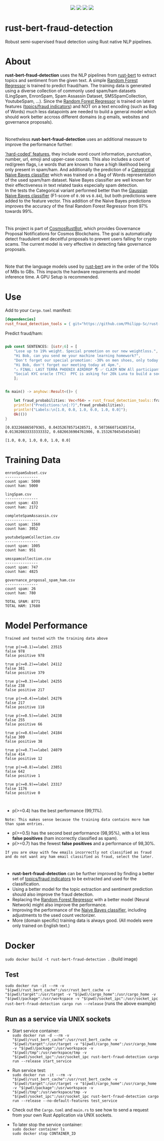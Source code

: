 <div align="center">
<img src="https://img.shields.io/github/languages/top/Philipp-Sc/rust-bert-fraud-detection">
<img src="https://img.shields.io/github/repo-size/Philipp-Sc/rust-bert-fraud-detection">
<img src="https://img.shields.io/github/commit-activity/m/Philipp-Sc/rust-bert-fraud-detection">
<img src="https://img.shields.io/github/license/Philipp-Sc/rust-bert-fraud-detection">
</div>

# rust-bert-fraud-detection
Robust semi-supervised fraud detection using Rust native NLP pipelines.
# About
**rust-bert-fraud-detection** uses the NLP pipelines from [rust-bert](https://github.com/guillaume-be/rust-bert) to extract topics and sentiment from the given text. A simple [Random Forest Regressor](https://docs.rs/smartcore/latest/smartcore/ensemble/random_forest_regressor/index.html) is trained to predict fraud/ham. The training data is generated using a diverse collection of commonly used spam/ham datasets (LingSpam, EnronSpam, Spam Assassin Dataset, SMSSpamCollection, YoutubeSpam, ...). Since the [Random Forest Regressor](https://docs.rs/smartcore/latest/smartcore/ensemble/random_forest_regressor/index.html) is trained on latent features ([topics/fraud indicators](https://github.com/Philipp-Sc/rust-bert-fraud-detection/blob/main/package/src/build/mod.rs)) and NOT on a text encoding (such as Bag of Words) much less datapoints are needed to build a general model which should work better accross different domains (e.g emails, websites and governance proposals).
#
Nonetheless **rust-bert-fraud-detection** uses an additional measure to improve the performance further:    

['hard-coded' features](https://github.com/Philipp-Sc/rust-bert-fraud-detection/blob/main/package/src/build/feature_engineering/mod.rs), they include word count information, punctuation, number, url, emoji and upper-case counts. This also includes a count of red/green flags, i.e words that are known to have a high likelihood being only present in spam/ham. And additionally the prediction of a [Categorical Naive Bayes classifier](https://docs.rs/smartcore/latest/smartcore/naive_bayes/categorical/struct.CategoricalNB.html) which was trained on a Bag of Words representation of the used spam/ham dataset. Naive Bayes classifier are well known for their effectiveness in text related tasks especially spam detection.   
In the tests the Categorical variant performed better than the [Gaussian Naive Bayes classifier](https://docs.rs/crate/linfa-bayes/latest) (F1-score of `0.90` vs `0.84`), but both predictions were added to the feature vector.
This addition of the Naive Bayes predictions improves the accuracy of the final Random Forest Regressor from 97% towards 99%.

# 
This project is part of [CosmosRustBot](https://github.com/Philipp-Sc/cosmos-rust-bot), which provides Governance Proposal Notifications for Cosmos Blockchains. The goal is automatically detect fraudulent and deceitful proposals to prevent users falling for crypto scams. The current model is very effective in detecting fake governance proposals.

#
Note that the language models used by [rust-bert](https://github.com/guillaume-be/rust-bert) are in the order of the 100s of MBs to GBs. This impacts the hardware requirements and model inference time. A GPU Setup is recommended.
# Use

Add to your `Cargo.toml` manifest:

```ini
[dependencies]
rust_fraud_detection_tools = { git="https://github.com/Philipp-Sc/rust-bert-fraud-detection.git" }
``` 
Predict fraud/ham:
```rust

pub const SENTENCES: [&str;6] = [
    "Lose up to 19% weight. Special promotion on our new weightloss.",
    "Hi Bob, can you send me your machine learning homework?",
    "Don't forget our special promotion: -30% on men shoes, only today!",
    "Hi Bob, don't forget our meeting today at 4pm.",
    "⚠️ FINAL: LAST TERRA PHOENIX AIRDROP 🌎 ✅ CLAIM NOW All participants in this vote will receive a reward..",
    "Social KYC oracle (TYC)  PFC is asking for 20k Luna to build a social KYC protocol.."
    ];


fn main() -> anyhow::Result<()> {

    let fraud_probabilities: Vec<f64> = rust_fraud_detection_tools::fraud_probabilities(&SENTENCES)?;
    println!("Predictions:\n{:?}",fraud_probabilities);
    println!("Labels:\n[1.0, 0.0, 1.0, 0.0, 1.0, 0.0]");
    Ok(())
}

```
``` 
[0.832266865079365, 0.04352678571428571, 0.5073660714285714, 0.013020833333333332, 0.6826636904761906, 0.15326704545454548]

[1.0, 0.0, 1.0, 0.0, 1.0, 0.0]
```
# Training Data
```
enronSpamSubset.csv
---------------
count spam: 5000
count ham: 5000

lingSpam.csv
---------------
count spam: 433
count ham: 2172

completeSpamAssassin.csv
---------------
count spam: 1560
count ham: 3952

youtubeSpamCollection.csv
---------------
count spam: 1005
count ham: 951
 
smsspamcollection.csv 
---------------
count spam: 747
count ham: 4825

governance_proposal_spam_ham.csv 
---------------
count spam: 26
count ham: 780

TOTAL SPAM: 8771
TOTAL HAM: 17680

```
# Model Performance 

```
Trained and tested with the training data above
``` 
```
true p(>=0.1)==label 23515
false 978
false positive 978

true p(>=0.2)==label 24112
false 381
false positive 379

true p(>=0.3)==label 24255
false 238
false positive 217

true p(>=0.4)==label 24276
false 217
false positive 118

true p(>=0.5)==label 24238
false 255
false positive 66

true p(>=0.6)==label 24184
false 309
false positive 38

true p(>=0.7)==label 24079
false 414
false positive 12

true p(>=0.8)==label 23851
false 642
false positive 1

true p(>=0.9)==label 23317
false 1176
false positive 0



```
- p(>=0.4) has the best performance (99,11%).

```Note: This makes sense because the training data contains more ham than spam entries.```
- p(>=0.5) has the second best performance (98,95%), with a lot less **false positives** (ham incorrectly classified as spam).
- p(>=0.7) has the fewest **false positives** and a performance of 98,30%.

```If you are okay with few emails incorrectly not classified as fraud and do not want any ham email classified as fraud, select the later.```
# 
- **rust-bert-fraud-detection** can be further improved by finding a better set of [topics/fraud indicators](https://github.com/Philipp-Sc/rust-bert-fraud-detection/blob/main/package/src/build/mod.rs) to be extracted and used for the classification. 
- Using a better model for the topic extraction and sentiment prediction should also improve the fraud detection.
- Replacing the [Random Forest Regressor](https://docs.rs/smartcore/latest/smartcore/ensemble/random_forest_regressor/index.html) with a better model (Neural Network) might also improve the performance. 
- Improving the performance of the [Naive Bayes classifier](https://docs.rs/crate/linfa-bayes/latest), including adjustments to the used count vectorizer.
- More (domain specific) training data is always good. (All models were only trained on English text.)

# Docker
```sudo docker build -t rust-bert-fraud-detection .``` (build image)

## Test

```sudo docker run -it --rm -v "$(pwd)/rust_bert_cache":/usr/rust_bert_cache -v "$(pwd)/target":/usr/target -v "$(pwd)/cargo_home":/usr/cargo_home -v "$(pwd)/package":/usr/workspace -v "$(pwd)/socket_ipc":/usr/socket_ipc rust-bert-fraud-detection cargo run --release``` (runs the above example)

## Run as a service via UNIX sockets

- Start service container:   
```sudo docker run -d --rm -v "$(pwd)/rust_bert_cache":/usr/rust_bert_cache -v "$(pwd)/target":/usr/target -v "$(pwd)/cargo_home":/usr/cargo_home -v "$(pwd)/package":/usr/workspace -v "$(pwd)/tmp":/usr/workspace/tmp -v "$(pwd)/socket_ipc":/usr/socket_ipc rust-bert-fraud-detection cargo run --release start_service```

- Run service test:     
```sudo docker run -it --rm -v "$(pwd)/rust_bert_cache":/usr/rust_bert_cache -v "$(pwd)/target":/usr/target -v "$(pwd)/cargo_home":/usr/cargo_home -v "$(pwd)/package":/usr/workspace -v "$(pwd)/tmp":/usr/workspace/tmp -v "$(pwd)/socket_ipc":/usr/socket_ipc rust-bert-fraud-detection cargo run --release --no-default-features test_service```
- Check out the ```Cargo.toml``` and ```main.rs``` to see how to send a request from your own Rust Application via UNIX sockets.

- To later stop the service container:     
```sudo docker container ls```    
```sudo docker stop CONTAINER_ID```
